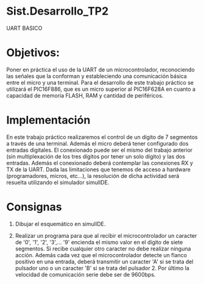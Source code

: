 # Sist.Desarrollo_TP2
UART BASICO

# Objetivos:

Poner en práctica el uso de la UART de un microcontrolador, reconociendo las señales que
la conforman y estableciendo una comunicación básica entre el micro y una terminal.
Para el desarrollo de este trabajo práctico se utilizará el PIC16F886, que es un micro
superior al PIC16F628A en cuanto a capacidad de memoria FLASH, RAM y cantidad de
periféricos.

# Implementación

En este trabajo práctico realizaremos el control de un dígito de 7 segmentos a través de una
terminal. Además el micro deberá tener configurado dos entradas digitales. El conexionado puede
ser el mismo del trabajo anterior (sin multiplexación de los tres dígitos por tener un solo dígito) y
las dos entradas. Además el conexionado deberá contemplar las conexiones RX y TX de la UART.
Dada las limitaciones que tenemos de acceso a hardware (programadores, micros, etc...), la
resolución de dicha actividad será resuelta utilizando el simulador simulIDE.

# Consignas

1. Dibujar el esquemático en simulIDE.

2. Realizar un programa para que al recibir el microcontrolador un caracter de '0', '1', '2', '3',...
'9' encienda el mismo valor en el dígito de siete segmentos. Si recibe cualquier otro caracter
no debe realizar ninguna acción. Además cada vez que el microcontrolador detecte un flanco
positivo en una entrada, deberá transmitir un caracter 'A' si se trata del pulsador uno o un
caracter 'B' si se trata del pulsador 2. Por último la velocidad de comunicación serie debe ser
de 9600bps.
